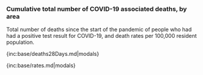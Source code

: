 ### Cumulative total number of COVID-19 associated deaths, by area

Total number of deaths since the start of the pandemic of people who had had a positive test result for COVID-19, and death rates per 100,000 resident population.

{inc:base/deaths28Days.md|modals}

{inc:base/rates.md|modals}